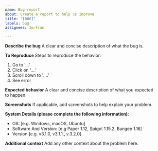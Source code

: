 ```yaml
---
name: Bug report
about: Create a report to help us improve
title: "[BUG]"
labels: bug
assignees: Im-Fran

---
```


**Describe the bug**
A clear and concise description of what the bug is.

**To Reproduce**
Steps to reproduce the behavior:
1. Go to '...'
2. Click on '....'
3. Scroll down to '....'
4. See error

**Expected behavior**
A clear and concise description of what you expected to happen.

**Screenshots**
If applicable, add screenshots to help explain your problem.

**System Details (please complete the following information):**
 - OS: [e.g. Windows, macOS, Ubuntu]
 - Software And Version: [e.g Paper 1.12, Spigot 1.15.2, Bungee 1.16]
 - Version [e.g. v3.1.0, v3.1.1., v.3.2.0]

**Additional context**
Add any other context about the problem here.

